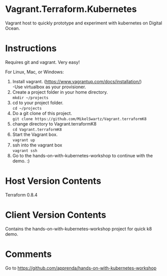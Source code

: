 # Vagrant.Terraform.Kubernetes 
Vagrant host to quickly prototype and experiment with kubernetes on Digital Ocean. 

Instructions  
========
Requires git and vagrant. Very easy! 

For Linux, Mac, or Windows: 
1. Install vagrant. (https://www.vagrantup.com/docs/installation/)   
	-Use virtualbox as your provisioner.
2. Create a project folder in your home directory.   
```mkdir ~/projects```
3. cd to your project folder.   
```cd ~/projects```
4. Do a git clone of this project.   
```git clone https://github.com/MikelSwartz/Vagrant.terraformK8```   
5. change directory to Vagrant.terraformK8   
```cd Vagrant.terraformK8```   
6. Start the Vagrant box.   
```vagrant up```
7. ssh into the vagrant box   
```vagrant ssh```
8. Go to the hands-on-with-kubernetes-workshop to continue with the demo. :)    

Host Version Contents
========
Terraform 0.8.4

Client Version Contents
========
Contains the hands-on-with-kubernetes-workshop project for quick k8 demo. 

Comments
========
Go to https://github.com/apprenda/hands-on-with-kubernetes-workshop
